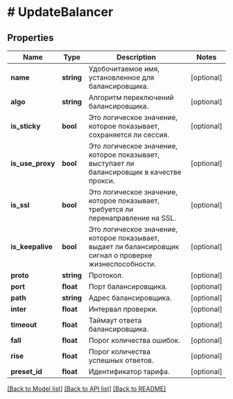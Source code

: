 # # UpdateBalancer

## Properties

Name | Type | Description | Notes
------------ | ------------- | ------------- | -------------
**name** | **string** | Удобочитаемое имя, установленное для балансировщика. | [optional]
**algo** | **string** | Алгоритм переключений балансировщика. | [optional]
**is_sticky** | **bool** | Это логическое значение, которое показывает, сохраняется ли сессия. | [optional]
**is_use_proxy** | **bool** | Это логическое значение, которое показывает, выступает ли балансировщик в качестве прокси. | [optional]
**is_ssl** | **bool** | Это логическое значение, которое показывает, требуется ли перенаправление на SSL. | [optional]
**is_keepalive** | **bool** | Это логическое значение, которое показывает, выдает ли балансировщик сигнал о проверке жизнеспособности. | [optional]
**proto** | **string** | Протокол. | [optional]
**port** | **float** | Порт балансировщика. | [optional]
**path** | **string** | Адрес балансировщика. | [optional]
**inter** | **float** | Интервал проверки. | [optional]
**timeout** | **float** | Таймаут ответа балансировщика. | [optional]
**fall** | **float** | Порог количества ошибок. | [optional]
**rise** | **float** | Порог количества успешных ответов. | [optional]
**preset_id** | **float** | Идентификатор тарифа. | [optional]

[[Back to Model list]](../../README.md#models) [[Back to API list]](../../README.md#endpoints) [[Back to README]](../../README.md)
